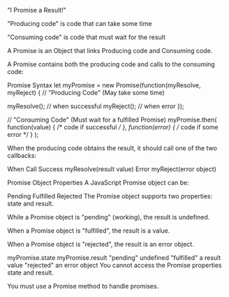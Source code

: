 "I Promise a Result!"

"Producing code" is code that can take some time

"Consuming code" is code that must wait for the result

A Promise is an Object that links Producing code and Consuming code.

A Promise contains both the producing code and calls to the consuming code:

Promise Syntax
let myPromise = new Promise(function(myResolve, myReject) {
// "Producing Code" (May take some time)

  myResolve(); // when successful
  myReject();  // when error
});

// "Consuming Code" (Must wait for a fulfilled Promise)
myPromise.then(
  function(value) { /* code if successful */ },
  function(error) { /* code if some error */ }
);

When the producing code obtains the result, it should call one of the two callbacks:

When	Call
Success	myResolve(result value)
Error	myReject(error object)

Promise Object Properties
A JavaScript Promise object can be:

Pending
Fulfilled
Rejected
The Promise object supports two properties: state and result.

While a Promise object is "pending" (working), the result is undefined.

When a Promise object is "fulfilled", the result is a value.

When a Promise object is "rejected", the result is an error object.

myPromise.state	myPromise.result
"pending"	undefined
"fulfilled"	a result value
"rejected"	an error object
You cannot access the Promise properties state and result.

You must use a Promise method to handle promises.